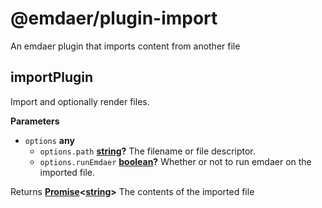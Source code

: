 <!--
  This file was generated by emdaer

  Its template can be found at .emdaer/README.emdaer.md
-->

# @emdaer/plugin-import

An emdaer plugin that imports content from another file

<!-- Generated by documentation.js. Update this documentation by updating the source code. -->

## importPlugin

Import and optionally render files.

**Parameters**

-   `options` **any** 
    -   `options.path` **[string](https://developer.mozilla.org/en-US/docs/Web/JavaScript/Reference/Global_Objects/String)?** The filename or file descriptor.
    -   `options.runEmdaer` **[boolean](https://developer.mozilla.org/en-US/docs/Web/JavaScript/Reference/Global_Objects/Boolean)?** Whether or not to run emdaer on the imported file.

Returns **[Promise](https://developer.mozilla.org/en-US/docs/Web/JavaScript/Reference/Global_Objects/Promise)&lt;[string](https://developer.mozilla.org/en-US/docs/Web/JavaScript/Reference/Global_Objects/String)>** The contents of the imported file


